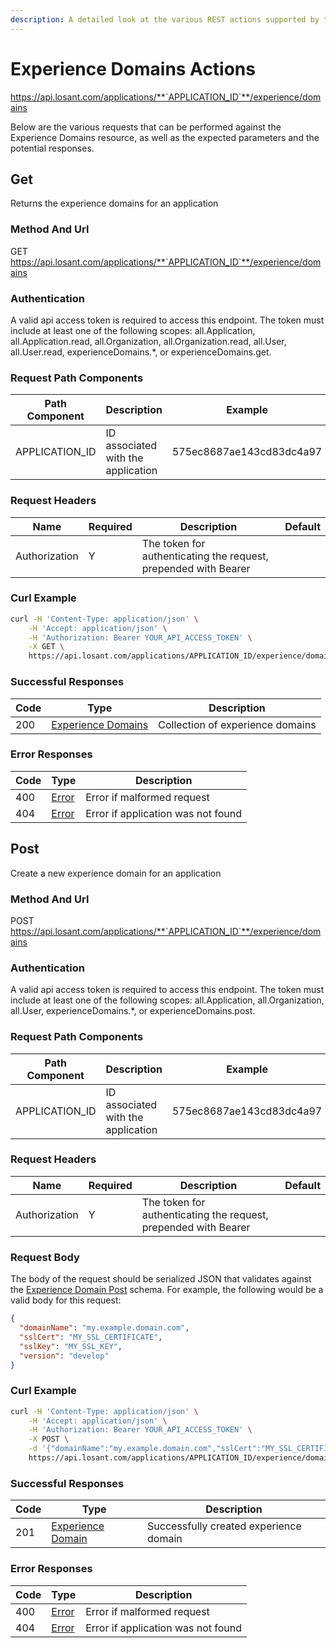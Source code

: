 ```yaml
---
description: A detailed look at the various REST actions supported by the Experience Domains resource of the Losant API. Learn more.
---
```


# Experience Domains Actions

https://api.losant.com/applications/**`APPLICATION_ID`**/experience/domains

Below are the various requests that can be performed against the
Experience Domains resource, as well as the expected
parameters and the potential responses.

## Get

Returns the experience domains for an application

### Method And Url <a name="get-method-url"></a>

GET https://api.losant.com/applications/**`APPLICATION_ID`**/experience/domains

### Authentication <a name="get-authentication"></a>

A valid api access token is required to access this endpoint. The token must
include at least one of the following scopes:
all.Application, all.Application.read, all.Organization, all.Organization.read, all.User, all.User.read, experienceDomains.*, or experienceDomains.get.

### Request Path Components <a name="get-path-components"></a>

| Path Component | Description | Example |
| -------------- | ----------- | ------- |
| APPLICATION_ID | ID associated with the application | 575ec8687ae143cd83dc4a97 |

### Request Headers <a name="get-headers"></a>

| Name | Required | Description | Default |
| ---- | -------- | ----------- | ------- |
| Authorization | Y | The token for authenticating the request, prepended with Bearer | |

### Curl Example <a name="get-curl-example"></a>

```bash
curl -H 'Content-Type: application/json' \
    -H 'Accept: application/json' \
    -H 'Authorization: Bearer YOUR_API_ACCESS_TOKEN' \
    -X GET \
    https://api.losant.com/applications/APPLICATION_ID/experience/domains
```

### Successful Responses <a name="get-successful-responses"></a>

| Code | Type | Description |
| ---- | ---- | ----------- |
| 200 | [Experience Domains](schemas.md#experience-domains) | Collection of experience domains |

### Error Responses <a name="get-error-responses"></a>

| Code | Type | Description |
| ---- | ---- | ----------- |
| 400 | [Error](schemas.md#error) | Error if malformed request |
| 404 | [Error](schemas.md#error) | Error if application was not found |

## Post

Create a new experience domain for an application

### Method And Url <a name="post-method-url"></a>

POST https://api.losant.com/applications/**`APPLICATION_ID`**/experience/domains

### Authentication <a name="post-authentication"></a>

A valid api access token is required to access this endpoint. The token must
include at least one of the following scopes:
all.Application, all.Organization, all.User, experienceDomains.*, or experienceDomains.post.

### Request Path Components <a name="post-path-components"></a>

| Path Component | Description | Example |
| -------------- | ----------- | ------- |
| APPLICATION_ID | ID associated with the application | 575ec8687ae143cd83dc4a97 |

### Request Headers <a name="post-headers"></a>

| Name | Required | Description | Default |
| ---- | -------- | ----------- | ------- |
| Authorization | Y | The token for authenticating the request, prepended with Bearer | |

### Request Body <a name="post-body"></a>

The body of the request should be serialized JSON that validates against
the [Experience Domain Post](schemas.md#experience-domain-post) schema. For example, the following would be a
valid body for this request:

```json
{
  "domainName": "my.example.domain.com",
  "sslCert": "MY_SSL_CERTIFICATE",
  "sslKey": "MY_SSL_KEY",
  "version": "develop"
}
```

### Curl Example <a name="post-curl-example"></a>

```bash
curl -H 'Content-Type: application/json' \
    -H 'Accept: application/json' \
    -H 'Authorization: Bearer YOUR_API_ACCESS_TOKEN' \
    -X POST \
    -d '{"domainName":"my.example.domain.com","sslCert":"MY_SSL_CERTIFICATE","sslKey":"MY_SSL_KEY","version":"develop"}' \
    https://api.losant.com/applications/APPLICATION_ID/experience/domains
```

### Successful Responses <a name="post-successful-responses"></a>

| Code | Type | Description |
| ---- | ---- | ----------- |
| 201 | [Experience Domain](schemas.md#experience-domain) | Successfully created experience domain |

### Error Responses <a name="post-error-responses"></a>

| Code | Type | Description |
| ---- | ---- | ----------- |
| 400 | [Error](schemas.md#error) | Error if malformed request |
| 404 | [Error](schemas.md#error) | Error if application was not found |
